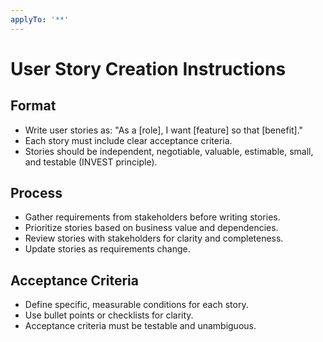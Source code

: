 ```yaml
---
applyTo: '**'
---
```

# User Story Creation Instructions

## Format
- Write user stories as: "As a [role], I want [feature] so that [benefit]."
- Each story must include clear acceptance criteria.
- Stories should be independent, negotiable, valuable, estimable, small, and testable (INVEST principle).

## Process
- Gather requirements from stakeholders before writing stories.
- Prioritize stories based on business value and dependencies.
- Review stories with stakeholders for clarity and completeness.
- Update stories as requirements change.

## Acceptance Criteria
- Define specific, measurable conditions for each story.
- Use bullet points or checklists for clarity.
- Acceptance criteria must be testable and unambiguous.
